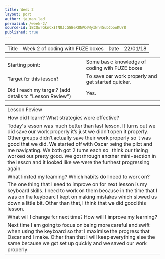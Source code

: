 ```yaml
---
title: Week 2
layout: post
author: jaiman.lad
permalink: /week-2/
source-id: 1BCQwrGknCxEfN0JcGGBeX8NVCeWyINn45ubGbooKUr8
published: true
---
```

<table>
  <tr>
    <td>Title</td>
    <td>Week 2 of coding with FUZE boxes</td>
    <td>Date</td>
    <td>22/01/18</td>
  </tr>
</table>


<table>
  <tr>
    <td>Starting point:</td>
    <td>Some basic knowledge of coding with FUZE boxes</td>
  </tr>
  <tr>
    <td>Target for this lesson?</td>
    <td>To save our work properly and get started quicker.</td>
  </tr>
  <tr>
    <td>Did I reach my target? 
(add details to "Lesson Review")</td>
    <td> Yes.</td>
  </tr>
</table>


<table>
  <tr>
    <td>Lesson Review</td>
  </tr>
  <tr>
    <td>How did I learn? What strategies were effective? </td>
  </tr>
  <tr>
    <td>Today's lesson was much better than last lesson. It turns out we did save our work properly it’s just we didn’t open it properly. Other groups didn’t actually save their work properly so it was good that we did. We started off with Oscar being the pilot and me navigating. We both got 2 turns each so I think our timing worked out pretty good. We got through another mini-section in the lesson and it looked like we were the furthest progressing again.</td>
  </tr>
  <tr>
    <td>What limited my learning? Which habits do I need to work on? </td>
  </tr>
  <tr>
    <td>The one thing that I need to improve on for next lesson is my keyboard skills. I need to work on them because in the time that I was on the keyboard I kept on making mistakes which slowed us down a little bit. Other than that, I think that we did good this lesson.</td>
  </tr>
  <tr>
    <td>What will I change for next time? How will I improve my learning?</td>
  </tr>
  <tr>
    <td>Next time I am going to focus on being more careful and swift when using the keyboard so that I maximise the progress that Oscar and I make. Other than that I will keep everything else the same because we got set up quickly and we saved our work properly.</td>
  </tr>
</table>


